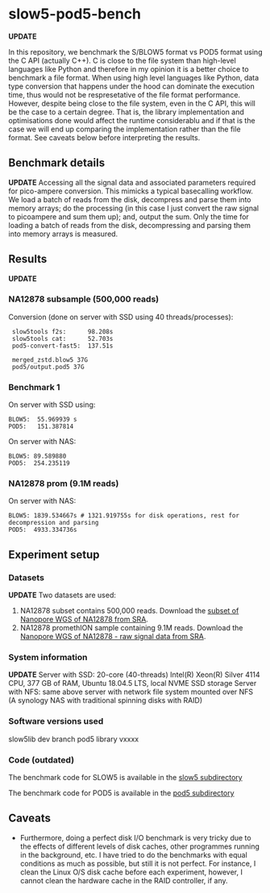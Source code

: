 # slow5-pod5-bench

**UPDATE**

In this repository, we benchmark the S/BLOW5 format vs POD5 format using the C API (actually C++). C is close to the file system than high-level languages like Python and therefore in my opinion it is a better choice to benchmark a file format. When using high level languages like Python, data type conversion that happens under the hood can dominate the execution time, thus would not be respresetative of the file format performance. However, despite being close to  the file system, even in the C API, this will be the case to a certain degree. That is, the library implementation and optimisations done would affect the runtime considerablu and if that is the case we will end up comparing the implementation rather than the file format. See caveats below before interpreting the results.


## Benchmark details

**UPDATE**
Accessing all the signal data and associated parameters required for pico-ampere conversion. This mimicks a typical basecalling workflow. We load a batch of reads from the disk, decompress and parse them into memory arrays; do the processing (in this case I just convert the raw signal to picoampere and sum them up); and, output the sum. Only the time for loading a batch of reads from the disk, decompressing and parsing them into memory arrays is measured.



 ## Results

**UPDATE**

 ### NA12878 subsample (500,000 reads)

Conversion (done on server with SSD using 40 threads/processes):
```
 slow5tools f2s:      98.208s
 slow5tools cat:      52.703s
 pod5-convert-fast5:  137.51s

 merged_zstd.blow5 37G
 pod5/output.pod5 37G
  ```

### Benchmark 1

On server with SSD using:
```
BLOW5:  55.969939 s
POD5:   151.387814
```

On server with NAS:
```
BLOW5: 89.589880
POD5:  254.235119
```

### NA12878 prom (9.1M reads)

On server with NAS:
```
BLOW5: 1839.534667s # 1321.919755s for disk operations, rest for decompression and parsing
POD5:  4933.334736s
```

## Experiment setup

### Datasets

**UPDATE**
Two datasets are used:
1. NA12878 subset contains 500,000 reads. Download the [subset of Nanopore WGS of NA12878 from SRA](https://www.ncbi.nlm.nih.gov/sra?linkname=bioproject_sra_all&from_uid=744329).
2. NA12878 promethION sample containing 9.1M reads. Download the [Nanopore WGS of NA12878 - raw signal data from SRA](https://www.ncbi.nlm.nih.gov/sra?linkname=bioproject_sra_all&from_uid=744329).


### System information

**UPDATE**
Server with SSD: 20-core (40-threads) Intel(R) Xeon(R) Silver 4114 CPU, 377 GB of RAM, Ubuntu 18.04.5 LTS, local NVME SSD storage
Server with NFS: same above server with  network file system mounted over NFS (A synology NAS with traditional spinning disks with RAID)



### Software versions used

slow5lib dev branch
pod5 library vxxxx


### Code (outdated)

The benchmark code for SLOW5 is available in the [slow5 subdirectory](slow5/README.md)

The benchmark code for POD5 is available in the [pod5 subdirectory](pod5/README.md)


 ## Caveats


- Furthermore, doing a perfect disk I/O benchmark is very tricky due to the effects of different levels of disk caches, other programmes running in the background, etc. I have tried to do the benchmarks with equal conditions as much as possible, but still it is not perfect. For instance, I clean the Linux O/S disk cache before each experiment, however, I cannot clean the hardware cache in the RAID controller, if any.


